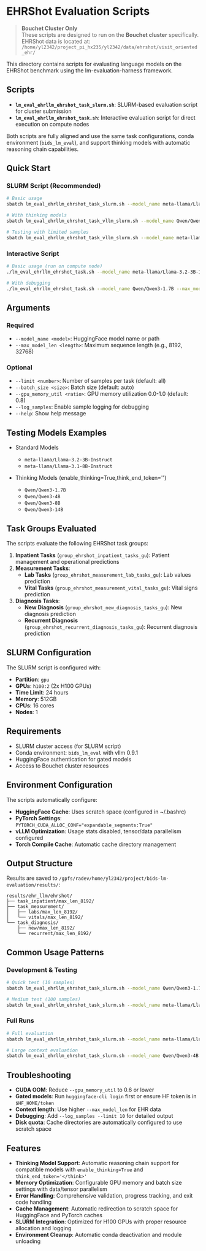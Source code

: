 # EHRShot Evaluation Scripts

> **Bouchet Cluster Only**  
> These scripts are designed to run on the **Bouchet cluster** specifically.  
> EHRShot data is located at: `/home/yl2342/project_pi_hx235/yl2342/data/ehrshot/visit_oriented_ehr/`

This directory contains scripts for evaluating language models on the EHRShot benchmark using the lm-evaluation-harness framework.

## Scripts

- **`lm_eval_ehrllm_ehrshot_task_slurm.sh`**: SLURM-based evaluation script for cluster submission
- **`lm_eval_ehrllm_ehrshot_task.sh`**: Interactive evaluation script for direct execution on compute nodes

Both scripts are fully aligned and use the same task configurations, conda environment (`bids_lm_eval`), and support thinking models with automatic reasoning chain capabilities.

## Quick Start

### SLURM Script (Recommended)

```bash
# Basic usage
sbatch lm_eval_ehrllm_ehrshot_task_slurm.sh --model_name meta-llama/Llama-3.2-3B-Instruct --max_model_len 8192

# With thinking models
sbatch lm_eval_ehrllm_ehrshot_task_vllm_slurm.sh --model_name Qwen/Qwen3-32B --max_model_len 3072

# Testing with limited samples
sbatch lm_eval_ehrllm_ehrshot_task_vllm_slurm.sh --model_name meta-llama/Llama-3.1-8B-Instruct --max_model_len 8192 --limit 100
```

### Interactive Script

```bash
# Basic usage (run on compute node)
./lm_eval_ehrllm_ehrshot_task.sh --model_name meta-llama/Llama-3.2-3B-Instruct --max_model_len 8192

# With debugging
./lm_eval_ehrllm_ehrshot_task.sh --model_name Qwen/Qwen3-1.7B --max_model_len 8192 --limit 10 --log_samples
```

## Arguments

### Required
- `--model_name <model>`: HuggingFace model name or path
- `--max_model_len <length>`: Maximum sequence length (e.g., 8192, 32768)

### Optional
- `--limit <number>`: Number of samples per task (default: all)
- `--batch_size <size>`: Batch size (default: auto)
- `--gpu_memory_util <ratio>`: GPU memory utilization 0.0-1.0 (default: 0.8)
- `--log_samples`: Enable sample logging for debugging
- `--help`: Show help message

## Testing Models Examples
- Standard Models
  - `meta-llama/Llama-3.2-3B-Instruct`
  - `meta-llama/Llama-3.1-8B-Instruct`

- Thinking Models (enable_thinking=True,think_end_token='</think>')
  - `Qwen/Qwen3-1.7B`
  - `Qwen/Qwen3-4B`
  - `Qwen/Qwen3-8B`
  - `Qwen/Qwen3-14B`

## Task Groups Evaluated

The scripts evaluate the following EHRShot task groups:

1. **Inpatient Tasks** (`group_ehrshot_inpatient_tasks_gu`): Patient management and operational predictions
2. **Measurement Tasks**: 
   - **Lab Tasks** (`group_ehrshot_measurement_lab_tasks_gu`): Lab values prediction
   - **Vital Tasks** (`group_ehrshot_measurement_vital_tasks_gu`): Vital signs prediction
3. **Diagnosis Tasks**:
   - **New Diagnosis** (`group_ehrshot_new_diagnosis_tasks_gu`): New diagnosis prediction
   - **Recurrent Diagnosis** (`group_ehrshot_recurrent_diagnosis_tasks_gu`): Recurrent diagnosis prediction

## SLURM Configuration

The SLURM script is configured with:
- **Partition**: `gpu`
- **GPUs**: `h100:2` (2x H100 GPUs)
- **Time Limit**: 24 hours
- **Memory**: 512GB
- **CPUs**: 16 cores
- **Nodes**: 1

## Requirements

- SLURM cluster access (for SLURM script)
- Conda environment: `bids_lm_eval` with vllm 0.9.1
- HuggingFace authentication for gated models
- Access to Bouchet cluster resources

## Environment Configuration

The scripts automatically configure:
- **HuggingFace Cache**: Uses scratch space (configured in ~/.bashrc)
- **PyTorch Settings**: `PYTORCH_CUDA_ALLOC_CONF="expandable_segments:True"`
- **vLLM Optimization**: Usage stats disabled, tensor/data parallelism configured
- **Torch Compile Cache**: Automatic cache directory management

## Output Structure

Results are saved to `/gpfs/radev/home/yl2342/project/bids-lm-evaluation/results/`:

```
results/ehr_llm/ehrshot/
├── task_inpatient/max_len_8192/
├── task_measurement/
│   ├── labs/max_len_8192/
│   └── vitals/max_len_8192/
└── task_diagnosis/
    ├── new/max_len_8192/
    └── recurrent/max_len_8192/
```

## Common Usage Patterns

### Development & Testing
```bash
# Quick test (10 samples)
sbatch lm_eval_ehrllm_ehrshot_task_slurm.sh --model_name Qwen/Qwen3-1.7B --max_model_len 8192 --limit 10 --log_samples

# Medium test (100 samples)
sbatch lm_eval_ehrllm_ehrshot_task_slurm.sh --model_name meta-llama/Llama-3.2-3B-Instruct --max_model_len 8192 --limit 100
```

### Full Runs
```bash
# Full evaluation
sbatch lm_eval_ehrllm_ehrshot_task_slurm.sh --model_name meta-llama/Llama-3.1-8B-Instruct --max_model_len 8192

# Large context evaluation
sbatch lm_eval_ehrllm_ehrshot_task_slurm.sh --model_name Qwen/Qwen3-4B --max_model_len 32768
```

## Troubleshooting

- **CUDA OOM**: Reduce `--gpu_memory_util` to 0.6 or lower
- **Gated models**: Run `huggingface-cli login` first or ensure HF token is in `$HF_HOME/token`
- **Context length**: Use higher `--max_model_len` for EHR data
- **Debugging**: Add `--log_samples --limit 10` for detailed output
- **Disk quota**: Cache directories are automatically configured to use scratch space

## Features

- **Thinking Model Support**: Automatic reasoning chain support for compatible models with `enable_thinking=True` and `think_end_token='</think>'`
- **Memory Optimization**: Configurable GPU memory and batch size settings with data/tensor parallelism
- **Error Handling**: Comprehensive validation, progress tracking, and exit code handling
- **Cache Management**: Automatic redirection to scratch space for HuggingFace and PyTorch caches
- **SLURM Integration**: Optimized for H100 GPUs with proper resource allocation and logging
- **Environment Cleanup**: Automatic conda deactivation and module unloading 